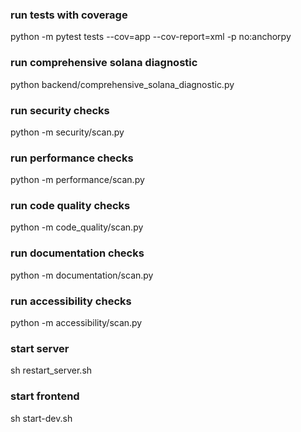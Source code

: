 ### run tests with coverage
python -m pytest tests --cov=app --cov-report=xml -p no:anchorpy

### run comprehensive solana diagnostic
python backend/comprehensive_solana_diagnostic.py

### run security checks
python -m security/scan.py

### run performance checks
python -m performance/scan.py

### run code quality checks
python -m code_quality/scan.py

### run documentation checks
python -m documentation/scan.py

### run accessibility checks
python -m accessibility/scan.py

### start server
sh restart_server.sh

### start frontend
sh start-dev.sh

